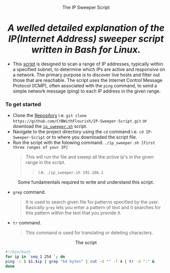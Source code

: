 <p align="center">The IP Sweeper Script</p>
<h1 align="center"><i>A welled detailed explanation of the IP(Internet Address) sweeper script written in Bash for Linux.</i></h1>

- This [script](/ip_sweeper.sh 'ip_sweeper.sh file') is designed to scan a range of IP addresses, typically within a specified subnet, to determine which IPs are active and responsive on a network. The primary purpose is to discover live hosts and filter out those that are reachable. The script uses the Internet Control Message Protocol (ICMP), often associated with the `ping` command, to send a simple network message (ping) to each IP address in the given range.

### To get started
- Clone the [Repository](https://github.com/CYBWithFlourish/IP-Sweeper-Script.git  'Projects Repo') i.e. `git clone https://github.com/CYBWithFlourish/IP-Sweeper-Script.git` or download the [`ip_sweeper.sh`](/ip_sweeper.sh 'ip_sweeper.sh file') script.
- Navigate to the project directory using the `cd` command i.e. `cd IP-Sweeper-Script` or to where you downloaded the script file.
- Run the script with the folowing command.
   `./ip_sweeper.sh [First three ranges of your IP]`
   >This will run the file and sweep all the active ip's in the given range in the script.
   >>i.e. `./ip_sweeper.sh 192.186.1`

<p align='center'>Some fundamentals required to write and understand this script.</p>
 
- `grep` command.
   >It is used to search given file for patterns specified by the user. Basically `grep` lets you enter a pattern of text and it searches for this pattern within the text that you provide it.
- `tr` command.
  >This command is used for translating or deleting characters.

<p align='center'>The script</p>

```sh
#!/bin/bash
for ip in `seq 1 254 `; do
ping -c 1 $1.$ip | grep "64 bytes" | cut -d "" -f 4 | tr -d ":" &
done
```

